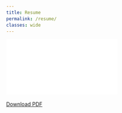 ```yaml
---
title: Resume
permalink: /resume/
classes: wide
---
```

<!--
<object data="/assets/resume/resume.pdf" type="application/pdf" width="1000px" height="1000px">
    <embed src="/assets/resume/resume.pdf">
        <p>This browser does not support PDFs. Please download the PDF to view it: <a href="/assets/resume/resume.pdf">Download PDF</a>.</p>
    </embed>
</object>
-->

![Resume page 1](/assets/resume/colinfitzgerald_tech_resume.pdf)

[Download PDF](/assets/resume/colinfitzgerald_tech_resume.pdf) 

